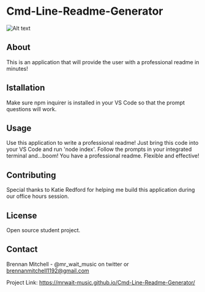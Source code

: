 # Cmd-Line-Readme-Generator

![Alt text](<../Untitled_ Nov 7, 2023 4_22 PM.gif>)

## About
This is an application that will provide the user with a professional readme in minutes!

## Istallation
Make sure npm inquirer is installed in your VS Code so that the prompt questions will work.

## Usage
Use this application to write a professional readme! Just bring this code into your VS Code and run 'node index'. Follow the prompts in your integrated terminal and...boom! You have a professional readme. Flexible and effective!
 
## Contributing
Special thanks to Katie Redford for helping me build this application during our office hours session.

## License
Open source student project.

## Contact
Brennan Mitchell - @mr_wait_music on twitter or brennanmitchell1192@gmail.com

Project Link: https://mrwait-music.github.io/Cmd-Line-Readme-Generator/